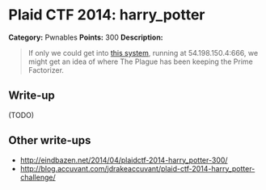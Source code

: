# Plaid CTF 2014: harry_potter

**Category:** Pwnables
**Points:** 300
**Description:**

> If only we could get into [this system](harry_potter-2e0391597fb1d20ebf79b7d77c21b06e.tar.bz2), running at 54.198.150.4:666, we might get an idea of where The Plague has been keeping the Prime Factorizer.

## Write-up

(TODO)

## Other write-ups

* <http://eindbazen.net/2014/04/plaidctf-2014-harry_potter-300/>
* <http://blog.accuvant.com/jdrakeaccuvant/plaid-ctf-2014-harry_potter-challenge/>
